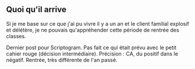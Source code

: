 ## Quoi qu'il arrive

 Si je me base sur ce que j'ai pu vivre il y a un an et le client familial explosif et délétère, je ne pouvais qu'appréhender cette période de rentrée des classes. 
 
 Dernier post pour Scriptogram. Pas fait ce qui était prévu avec le petit cahier rouge (décision intermédiaire). Précision : CA, du positif dans le négatif. Rentrée, très différente de l'an passé.
